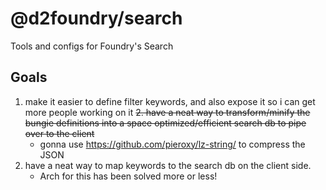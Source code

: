 # @d2foundry/search

Tools and configs for Foundry's Search

## Goals

1. make it easier to define filter keywords, and also expose it so i can get more people working on it
~~2. have a neat way to transform/minify the bungie definitions into a space optimized/efficient search db to pipe over to the client~~
   - gonna use https://github.com/pieroxy/lz-string/ to compress the JSON
3. have a neat way to map keywords to the search db on the client side.
   - Arch for this has been solved more or less!
